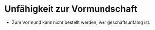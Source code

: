 # Unfähigkeit zur Vormundschaft

- Zum Vormund kann nicht bestellt werden, wer geschäftsunfähig ist.

